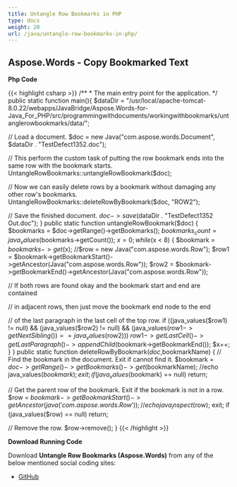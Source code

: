 ```yaml
---
title: Untangle Row Bookmarks in PHP
type: docs
weight: 20
url: /java/untangle-row-bookmarks-in-php/
---
```


## Aspose.Words - Copy Bookmarked Text

**Php Code**

{{< highlight csharp >}}
/**
\* The main entry point for the application.
*/
public static function main(){
$dataDir = "/usr/local/apache-tomcat-8.0.22/webapps/JavaBridge/Aspose.Words-for-Java_For_PHP/src/programmingwithdocuments/workingwithbookmarks/untanglerowbookmarks/data/";

// Load a document.
$doc = new Java("com.aspose.words.Document", $dataDir . "TestDefect1352.doc");

// This perform the custom task of putting the row bookmark ends into the same row with the bookmark starts.
UntangleRowBookmarks::untangleRowBookmark($doc);

// Now we can easily delete rows by a bookmark without damaging any other row's bookmarks.
UntangleRowBookmarks::deleteRowByBookmark($doc, "ROW2");

// Save the finished document.
$doc->save($dataDir . "TestDefect1352 Out.doc");
}
public static function untangleRowBookmark($doc) {
$bookmarks = $doc->getRange()->getBookmarks();
$bookmarks_count = java_values($bookmarks->getCount());
$x = 0;
while($x < 8)
{
$bookmark = $bookmarks->get($x);
//$row = new Java("com.aspose.words.Row");
$row1 = $bookmark->getBookmarkStart()->getAncestor(Java("com.aspose.words.Row"));
$row2 = $bookmark->getBookmarkEnd()->getAncestor(Java("com.aspose.words.Row"));

// If both rows are found okay and the bookmark start and end are contained

// in adjacent rows, then just move the bookmark end node to the end

// of the last paragraph in the last cell of the top row.
if ((java_values($row1) != null) && (java_values($row2) != null) && (java_values($row1->getNextSibling()) == java_values($row2)))
$row1->getLastCell()->getLastParagraph()->appendChild($bookmark->getBookmarkEnd());
$x++;
}
}
public static function deleteRowByBookmark($doc,$bookmarkName) {
// Find the bookmark in the document. Exit if cannot find it.
$bookmark = $doc->getRange()->getBookmarks()->get($bookmarkName);
//echo java_values($bookmark); exit;
if (java_values($bookmark) == null)
return;

// Get the parent row of the bookmark. Exit if the bookmark is not in a row.
$row = $bookmark->getBookmarkStart()->getAncestor(java('com.aspose.words.Row'));
//echo java_inspect($row); exit;
if (java_values($row) == null)
return;

// Remove the row.
$row->remove();
}
{{< /highlight >}}

**Download Running Code**

Download **Untangle Row Bookmarks (Aspose.Words)** from any of the below mentioned social coding sites:

- [GitHub](https://github.com/aspose-words/Aspose.Words-for-Java/blob/master/Plugins/Aspose_Words_Java_for_PHP/src/programmingwithdocuments/workingwithbookmarks/untanglerowbookmarks/php/UntangleRowBookmarks.php)
